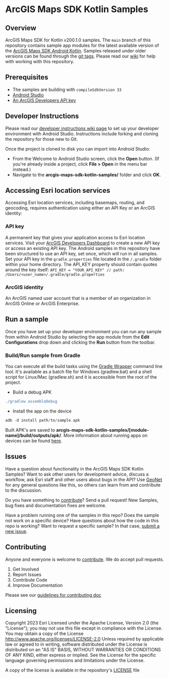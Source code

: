 # ArcGIS Maps SDK Kotlin Samples

## Overview

ArcGIS Maps SDK for Kotlin v200.1.0 samples.  The `main` branch of this repository contains sample app modules for the latest available version of the [ArcGIS Maps SDK Android Kotlin](https://developers.arcgis.com/kotlin/). Samples released under older versions can be found through the [git tags](https://github.com/Esri/arcgis-maps-sdk-kotlin-samples/tags).  Please read our [wiki](https://github.com/Esri/arcgis-maps-sdk-kotlin-samples/wiki) for help with working with this repository.

## Prerequisites

* The samples are building with `compileSdkVersion 33`
* [Android Studio](http://developer.android.com/sdk/index.html)
* [An ArcGIS Developers API key](https://developers.arcgis.com/kotlin/get-started/#3-get-an-api-key)

## Developer Instructions

Please read our [developer instructions wiki page](https://github.com/Esri/arcgis-maps-sdk-kotlin-samples/wiki/dev-instructions) to set up your developer environment with Android Studio.  Instructions include forking and cloning the repository for those new to Git.

Once the project is cloned to disk you can import into Android Studio:

* From the Welcome to Android Studio screen, click the **Open** button. (If you're already inside a project, click **File > Open** in the menu bar instead.)
* Navigate to the **arcgis-maps-sdk-kotlin-samples/** folder and click **OK**.

## Accessing Esri location services

Accessing Esri location services, including basemaps, routing, and geocoding, requires authentication using either an API Key or an ArcGIS identity:

### API key

A permanent key that gives your application access to Esri location services. Visit your [ArcGIS Developers Dashboard](https://developers.arcgis.com/dashboard) to create a new API key or access an existing API key.
The Android samples in this repository have been structured to use an API key, set once, which will run in all samples.
Set your API key in the `gradle.properties` file located in the `/.gradle` folder within your home directory.
The API_KEY property should contain quotes around the key itself:
`API_KEY = "YOUR_API_KEY" // path: /Users/<user_name>/.gradle/gradle.properties`

### ArcGIS identity

An ArcGIS named user account that is a member of an organization in ArcGIS Online or ArcGIS Enterprise.

## Run a sample

Once you have set up your developer environment you can run any sample from within Android Studio by selecting the app module from the **Edit Configurations** drop down and clicking the **Run** button from the toolbar.

### Build/Run sample from Gradle

You can execute all the build tasks using the [Gradle Wrapper](https://docs.gradle.org/current/userguide/gradle_wrapper.html) command line tool. It's available as a batch file for Windows (gradlew.bat) and a shell script for Linux/Mac (gradlew.sh) and it is accessible from the root of the project.  

* Build a debug APK

```gradle
./gradlew assembleDebug
```

* Install the app on the device

```adb
adb -d install path/to/sample.apk
```

Built APK's are saved to **arcgis-maps-sdk-kotlin-samples/[module-name]/build/outputs/apk/**. More information about running apps on devices can be found [here](https://developer.android.com/studio/run/device.html).

## Issues

Have a question about functionality in the ArcGIS Maps SDK Kotlin Samples? Want to ask other users for development advice, discuss a workflow, ask Esri staff and other users about bugs in the API? Use [GeoNet](https://community.esri.com/t5/kotlin-maps-sdk-questions/bd-p/kotlin-maps-sdk-questions) for any general questions like this, so others can learn from and contribute to the discussion.

Do you have something to [contribute](.github/CONTRIBUTING.md)? Send a pull request! New Samples, bug fixes and documentation fixes are welcome.

Have a problem running one of the samples in this repo? Does the sample not work on a specific device? Have questions about how the code in this repo is working? Want to request a specific sample? In that case, [submit a new issue](https://github.com/Esri/arcgis-maps-sdk-kotlin-samples/issues).

## Contributing

Anyone and everyone is welcome to [contribute](.github/CONTRIBUTING.md). We do accept pull requests.

1. Get Involved
2. Report Issues
3. Contribute Code
4. Improve Documentation

Please see our [guidelines for contributing doc](https://github.com/Esri/contributing/blob/master/README.md)

## Licensing

Copyright 2023 Esri
Licensed under the Apache License, Version 2.0 (the "License"); you may not use this file except in compliance with the License.
You may obtain a copy of the License <http://www.apache.org/licenses/LICENSE-2.0>
Unless required by applicable law or agreed to in writing, software distributed under the License is distributed on an "AS IS" BASIS, WITHOUT WARRANTIES OR CONDITIONS OF ANY KIND, either express or implied. See the License for the specific language governing permissions and limitations under the License.

A copy of the license is available in the repository's [LICENSE](LICENSE?raw=1) file
